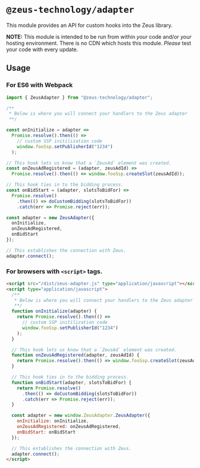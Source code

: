 # `@zeus-technology/adapter`

This module provides an API for custom hooks into the Zeus library.

**NOTE:** This module is intended to be run from within _your_ code and/or _your_ hosting environment. There is no CDN which hosts this module. _Please_ test your code with every update.

## Usage

### For ES6 with Webpack

```js
import { ZeusAdapter } from "@zeus-technology/adapter";

/**
 * Below is where you will connect your handlers to the Zeus adapter
 **/

const onInitialize = adapter =>
  Promise.resolve().then(() =>
    // custom SSP initilization code
    window.fooSsp.setPublisherId("1234")
  );

// This hook lets us know that a `ZeusAd` element was created.
const onZeusAdRegistered = (adapter, zeusAdId) =>
  Promise.resolve().then(() => window.fooSsp.createSlot(zeusAdId));

// This hook ties in to the bidding process.
const onBidStart = (adapter, slotsToBidFor) =>
  Promise.resolve()
    .then(() => doCustomBidding(slotsToBidFor))
    .catch(err => Promise.reject(err));

const adapter = new ZeusAdapter({
  onInitialize,
  onZeusAdRegistered,
  onBidStart
});

// This establishes the connection with Zeus.
adapter.connect();
```

### For browsers with `<script>` tags.

```html
<script src="/dist/zeus-adapter.js" type="application/javascript"></script>
<script type="application/javascript">
  /**
   * Below is where you will connect your handlers to the Zeus adapter
   **/
  function onInitialize(adapter) {
    return Promise.resolve().then(() =>
      // custom SSP initilization code
      window.fooSsp.setPublisherId("1234")
    );
  }

  // This hook lets us know that a `ZeusAd` element was created.
  function onZeusAdRegistered(adapter, zeusAdId) {
    return Promise.resolve().then(() => window.fooSsp.createSlot(zeusAdId));
  }

  // This hook ties in to the bidding process.
  function onBidStart(adapter, slotsToBidFor) {
    return Promise.resolve()
      .then(() => doCustomBidding(slotsToBidFor))
      .catch(err => Promise.reject(err));
  }

  const adapter = new window.ZeusAdapter.ZeusAdapter({
    onInitialize: onInitialize,
    onZeusAdRegistered: onZeusAdRegistered,
    onBidStart: onBidStart
  });

  // This establishes the connection with Zeus.
  adapter.connect();
</script>
```
